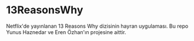 # 13ReasonsWhy
Netflix'de yayınlanan 13 Reasons Why dizisinin hayran uygulaması.
Bu repo Yunus Haznedar ve Eren Özhan'ın projesine aittir.
